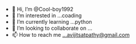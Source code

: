 - 👋 Hi, I’m @Cool-boy1992
- 👀 I’m interested in ...coading
- 🌱 I’m currently learning ...python
- 💞️ I’m looking to collaborate on ...
- 📫 How to reach me ...avijitsatpathy@gmail.com

<!---
Cool-boy1992/Cool-boy1992 is a ✨ special ✨ repository because its `README.md` (this file) appears on your GitHub profile.
You can click the Preview link to take a look at your changes.
--->
